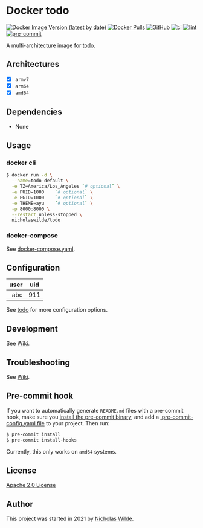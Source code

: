 # Docker todo
[![Docker Image Version (latest by date)](https://img.shields.io/docker/v/nicholaswilde/todo)](https://hub.docker.com/r/nicholaswilde/todo)
[![Docker Pulls](https://img.shields.io/docker/pulls/nicholaswilde/todo)](https://hub.docker.com/r/nicholaswilde/todo)
[![GitHub](https://img.shields.io/github/license/nicholaswilde/docker-todo)](./LICENSE)
[![ci](https://github.com/nicholaswilde/docker-todo/workflows/ci/badge.svg)](https://github.com/nicholaswilde/docker-todo/actions?query=workflow%3Aci)
[![lint](https://github.com/nicholaswilde/docker-todo/workflows/lint/badge.svg?branch=main)](https://github.com/nicholaswilde/docker-todo/actions?query=workflow%3Alint)
[![pre-commit](https://img.shields.io/badge/pre--commit-enabled-brightgreen?logo=pre-commit&logoColor=white)](https://github.com/pre-commit/pre-commit)

A multi-architecture image for [todo](https://github.com/prologic/todo).

## Architectures

* [x] `armv7`
* [x] `arm64`
* [x] `amd64`

## Dependencies

* None

## Usage

### docker cli

```bash
$ docker run -d \
  --name=todo-default \
  -e TZ=America/Los_Angeles `# optional` \
  -e PUID=1000    `# optional` \
  -e PGID=1000    `# optional` \
  -e THEME=ayu    `# optional` \
  -p 8000:8000 \
  --restart unless-stopped \
  nicholaswilde/todo
```

### docker-compose

See [docker-compose.yaml](./docker-compose.yaml).

## Configuration

|user | uid |
|----:|:---:|
| abc | 911 |

See [todo](https://github.com/prologic/todo#configuration) for more configuration options.

## Development

See [Wiki](https://github.com/nicholaswilde/docker-template/wiki/Development).

## Troubleshooting

See [Wiki](https://github.com/nicholaswilde/docker-template/wiki/Troubleshooting).

## Pre-commit hook

If you want to automatically generate `README.md` files with a pre-commit hook, make sure you
[install the pre-commit binary](https://pre-commit.com/#install), and add a [.pre-commit-config.yaml file](./.pre-commit-config.yaml)
to your project. Then run:

```bash
$ pre-commit install
$ pre-commit install-hooks
```
Currently, this only works on `amd64` systems.

## License

[Apache 2.0 License](./LICENSE)

## Author
This project was started in 2021 by [Nicholas Wilde](https://github.com/nicholaswilde/).
